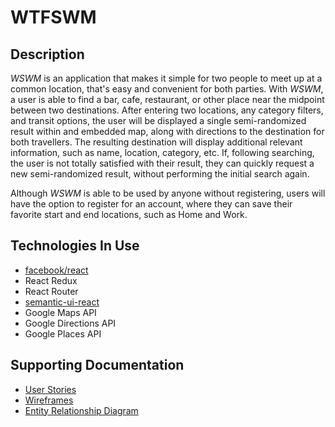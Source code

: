# WTFSWM

## Description
_WSWM_ is an application that makes it simple for two people to meet up at a common location, that's easy and convenient for both parties. With _WSWM_, a user is able to find a bar, cafe, restaurant, or other place near the midpoint between two destinations. After entering two locations, any category filters, and transit options, the user will be displayed a single semi-randomized result within and embedded map, along with directions to the destination for both travellers. The resulting destination will display additional relevant information, such as name, location, category, etc. If, following searching, the user is not totally satisfied with their result, they can quickly request a new semi-randomized result, without performing the initial search again.

Although _WSWM_ is able to be used by anyone without registering, users will have the option to register for an account, where they can save their favorite start and end locations, such as Home and Work.

## Technologies In Use
- [facebook/react](https://github.com/facebook/react)
- React Redux
- React Router
- [semantic-ui-react](https://github.com/Semantic-Org/Semantic-UI-React)
- Google Maps API
- Google Directions API
- Google Places API

## Supporting Documentation
- [User Stories](https://docs.google.com/document/d/1HVeCwPOewC3kwxUk-h2ijLTfyTpGyiizv_bmdQZ0LOk/edit?usp=sharing)
- [Wireframes](http://k7g14q.axshare.com)
- [Entity Relationship Diagram](https://www.lucidchart.com/documents/view/291dcc80-941b-4ed9-aa0d-7ad15a7f5dd4)
